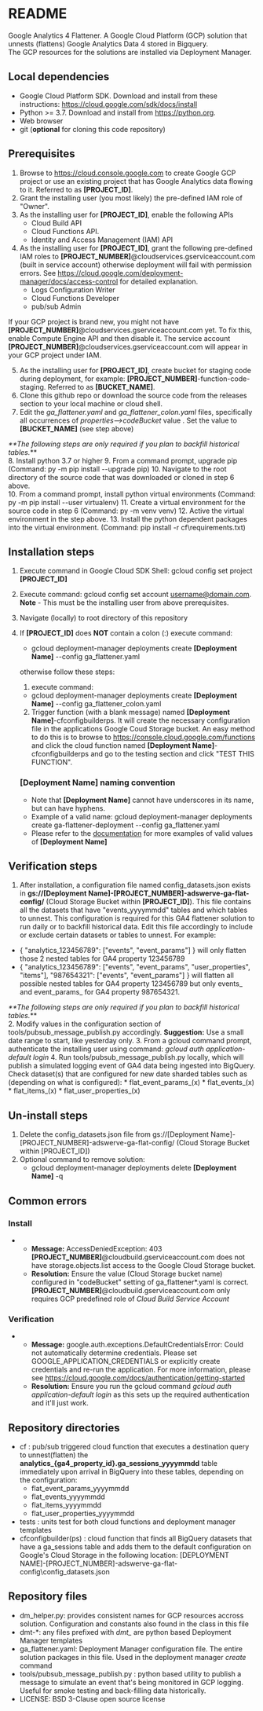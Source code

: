 # README #
Google Analytics 4 Flattener. A Google Cloud Platform (GCP) solution that unnests (flattens) Google Analytics Data 4 stored in Bigquery.  
The GCP resources for the solutions are installed via Deployment Manager.

## Local dependencies ##
* Google Cloud Platform SDK.  Download and install from these instructions: https://cloud.google.com/sdk/docs/install
* Python >= 3.7.  Download and install from https://python.org.
* Web browser
* git (**optional** for cloning this code repository)

## Prerequisites ##
1. Browse to https://cloud.console.google.com to create Google GCP project or use 
   an existing project that has Google Analytics data flowing to it. 
   Referred to as **[PROJECT_ID]**.
2. Grant the installing user (you most likely) the pre-defined IAM role of "Owner".
3. As the installing user for **[PROJECT_ID]**, enable the following APIs
     * Cloud Build API
     * Cloud Functions API.
     * Identity and Access Management (IAM) API
4. As the installing user for **[PROJECT_ID]**, grant the following pre-defined IAM roles to 
   **[PROJECT_NUMBER]**@cloudservices.gserviceaccount.com (built in service
   account) otherwise deployment will fail with permission errors. See
   <https://cloud.google.com/deployment-manager/docs/access-control> for
   detailed explanation.
     * Logs Configuration Writer
     * Cloud Functions Developer
     * pub/sub Admin
    
If your GCP project is brand new, you might not have **[PROJECT_NUMBER]**@cloudservices.gserviceaccount.com yet. To fix this, enable Compute Engine API and then disable it. The service account **[PROJECT_NUMBER]**@cloudservices.gserviceaccount.com will appear in your GCP project under IAM.

5. As the installing user for **[PROJECT_ID]**, create bucket for staging code during deployment, for example:
   **[PROJECT_NUMBER]**-function-code-staging.  Referred to as **[BUCKET_NAME]**.
6. Clone this github repo or download the source code from the releases section to your local machine or 
   cloud shell.   
7. Edit the _ga_flattener.yaml_ and _ga_flattener_colon.yaml_ files, specifically all occurrences of _properties-->codeBucket_ value . Set the value to **[BUCKET_NAME]** (see step above)

_**The following steps are only required if you plan to backfill historical tables._**   
8. Install python 3.7 or higher
9. From a command prompt, upgrade pip (Command:  py -m pip install --upgrade pip)
10. Navigate to the root directory of the source code that was downloaded or cloned in step 6 above.   
10. From a command prompt, install python virtual environments (Command: py -m pip install --user virtualenv)
11. Create a virtual environment for the source code in step 6  (Command: py -m venv venv)
12. Active the virtual environment in the step above.
13. Install the python dependent packages into the virtual environment.  (Command: pip install -r cf\requirements.txt)

## Installation steps ##
1. Execute command in Google Cloud SDK Shell: gcloud config set project **[PROJECT_ID]**
2. Execute command: gcloud config set account <username@domain.com>. **Note** - This must be the installing user from above prerequisites.
3. Navigate (locally) to root directory of this repository
4. If **[PROJECT_ID]** does **NOT** contain a colon (:) execute command: 
    * gcloud deployment-manager deployments create **[Deployment Name]** --config ga_flattener.yaml
  
   otherwise follow these steps:
     1. execute command: 
      * gcloud deployment-manager deployments create **[Deployment Name]** --config ga_flattener_colon.yaml
     2. Trigger function (with a blank message) named **[Deployment Name]**-cfconfigbuilderps.  It will create the necessary configuration file in the applications Google Coud Storage bucket.  An easy method to do this is to browse to https://console.cloud.google.com/functions and click the cloud function named **[Deployment Name]**-cfconfigbuilderps and go to the testing section and click "TEST THIS FUNCTION".
     
    ### **[Deployment Name]** naming convention 
    * Note that **[Deployment Name]** cannot have underscores in its name, but can have hyphens. 
    * Example of a valid name: gcloud deployment-manager deployments create ga-flattener-deployment --config ga_flattener.yaml
    * Please refer to the [documentation](https://cloud.google.com/deployment-manager/docs/deployments) for more examples of valid values of **[Deployment Name]** 

## Verification steps ##
1. After installation, a configuration file named config_datasets.json exists in **gs://[Deployment Name]-[PROJECT_NUMBER]-adswerve-ga-flat-config/** (Cloud Storage Bucket within **[PROJECT_ID]**).  This file contains all the datasets that have "events_yyyymmdd" tables and which tables to unnest.  This configuration is required for this GA4 flattener solution to run daily or to backfill historical data.  Edit this file accordingly to include or exclude certain datasets or tables to unnest.  For example:
 * { "analytics_123456789": ["events", "event_params"] }   will only flatten those 2 nested tables for GA4 property 123456789
 * { "analytics_123456789": ["events", "event_params", "user_properties", "items"], "987654321": ["events", "event_params"] } will flatten all possible nested tables for GA4 property 123456789 but only events_ and event_params_ for GA4 property 987654321.

_**The following steps are only required if you plan to backfill historical tables._**   
2. Modify values in the configuration section of tools/pubsub_message_publish.py accordingly.  **Suggestion:** Use a small date range to start, like yesterday only.
3. From a gcloud command prompt, authenticate the installing user using command:
   _gcloud auth application-default login_
4. Run tools/pubsub_message_publish.py locally, which will publish a
   simulated logging event of GA4 data being ingested into BigQuery.  Check dataset(s) that are configured for new date sharded tables such as (depending on what is configured):
    * flat_event_params_(x)
    * flat_events_(x)
    * flat_items_(x)
    * flat_user_properties_(x)
   
## Un-install steps ##
1. Delete the config_datasets.json file from gs://[Deployment Name]-[PROJECT_NUMBER]-adswerve-ga-flat-config/ (Cloud Storage Bucket within [PROJECT_ID])
2. Optional command to remove solution: 
   * gcloud deployment-manager deployments delete **[Deployment Name]** -q

## Common errors ##
### Install ###
* * **Message:** AccessDeniedException: 403 **[PROJECT_NUMBER]**@cloudbuild.gserviceaccount.com does not have storage.objects.list access to the Google Cloud Storage bucket.
  * **Resolution:** Ensure the value (Cloud Storage bucket name) configured in "codeBucket" setting of ga_flattener*.yaml is correct. **[PROJECT_NUMBER]**@cloudbuild.gserviceaccount.com only requires GCP predefined role of _Cloud Build Service Account_
### Verification ###
* * **Message:**   google.auth.exceptions.DefaultCredentialsError: Could not automatically determine credentials. Please set GOOGLE_APPLICATION_CREDENTIALS or explicitly create credentials and re-run the application. For more information, please see https://cloud.google.com/docs/authentication/getting-started
   * **Resolution:** Ensure you run the gcloud command _gcloud auth application-default login_ as this sets up the required authentication and it'll just work.   
    
## Repository directories ##
* cf : pub/sub triggered cloud function that executes a destination
  query to unnest(flatten) the **analytics_{ga4_property_id}.ga_sessions_yyyymmdd** table
  immediately upon arrival in BigQuery into these tables, depending on the configuration:
  * flat_event_params_yyyymmdd
  * flat_events_yyyymmdd
  * flat_items_yyyymmdd
  * flat_user_properties_yyyymmdd
* tests : units test for both cloud functions and deployment manager
  templates
* cfconfigbuilder(ps) : cloud function that finds all
  BigQuery datasets that have a ga_sessions table and adds them to the
  default configuration on Google's Cloud Storage in the following
  location:
  [DEPLOYMENT NAME]-[PROJECT_NUMBER]-adswerve-ga-flat-config\config_datasets.json

## Repository files ##
* dm_helper.py: provides consistent names for GCP resources accross
  solution. Configuration and constants also found in the class in this
  file
* dmt-*: any files prefixed with *dmt_* are python based Deployment
  Manager templates
* ga_flattener.yaml: Deployment Manager configuration file. The entire
  solution packages in this file. Used in the deployment manager *create* command
* tools/pubsub_message_publish.py : python based utility to publish a
  message to simulate an event that's being monitored in GCP logging.
  Useful for smoke testing and back-filling data historically.
* LICENSE: BSD 3-Clause open source license